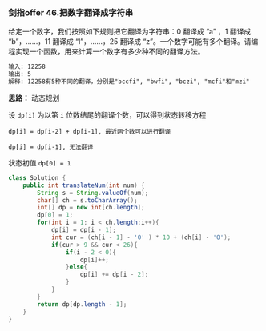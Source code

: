 ### 剑指offer 46.把数字翻译成字符串

给定一个数字，我们按照如下规则把它翻译为字符串：0 翻译成 “a” ，1 翻译成 “b”，……，11 翻译成 “l”，……，25 翻译成 “z”。一个数字可能有多个翻译。请编程实现一个函数，用来计算一个数字有多少种不同的翻译方法。

``` markdown
输入: 12258
输出: 5
解释: 12258有5种不同的翻译，分别是"bccfi", "bwfi", "bczi", "mcfi"和"mzi"
```

**思路：** 动态规划

设 `dp[i]` 为以第 `i` 位数结尾的翻译个数，可以得到状态转移方程

`dp[i] = dp[i-2] + dp[i-1], 最近两个数可以进行翻译`

`dp[i] = dp[i-1], 无法翻译`

状态初值 `dp[0] = 1`

``` java
class Solution {
    public int translateNum(int num) {
        String s = String.valueOf(num);
        char[] ch = s.toCharArray();
        int[] dp = new int[ch.length];
        dp[0] = 1;
        for(int i = 1; i < ch.length;i++){
            dp[i] = dp[i - 1];
            int cur = (ch[i - 1] - '0' ) * 10 + (ch[i] - '0');
            if(cur > 9 && cur < 26){
                if(i - 2 < 0){
                    dp[i]++;
                }else{
                    dp[i] += dp[i - 2];
                }
            }
        }
        return dp[dp.length - 1];
    }
}
```

